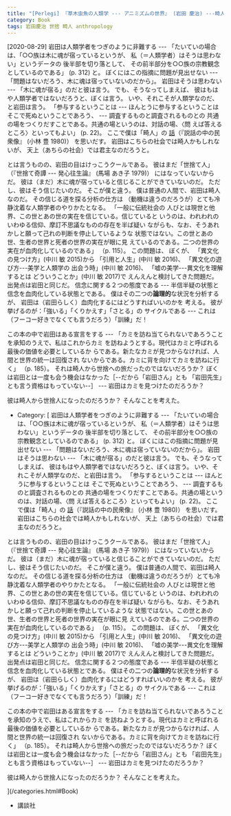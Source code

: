 ```yaml
---
title: "[Perlegi] 『草木虫魚の人類学 --- アニミズムの世界』 (岩田 慶治) ---畸人は世捨て人となったのだろうか？"
category: Book
tags: 岩田慶治 世捨 畸人 anthropology
---
```


[2020-08-29] 
岩田は人類学者をつぎのように非難する ---
「たいていの場合は、「○○族は木に魂が宿っているというが、
私（＝人類学者）はそうは思わない」というデータの
後半部を切り落として、
その前半部分を○○族の宗教観念としているのである」
(p. 312) と。
ぼくにはこの指摘に問題が見出せない ---
「問題はないだろう、木に魂は宿っていないのだから」。
岩田はそうは思わない --- 「木に魂が宿る」のだと彼は言う。
でも、そうなってしまえば、
彼はもはや人類学者ではないだろうと、ぼくは言う。
いや、それこそが人類学なのだ、と岩田は言う。
「参与するということは --- ほんとうに参与するということは
そこで死ぬということであろう、 --- 調査するものと調査されるものとの
共通の場をつくりだすことである。共通の場というのは、対話の場、〈問
えば答えるところ〉といってもよい」
(p. 22)。
ここで僕は「畸人」の
[話](http://www.merapano.net/~satoshi/private/diary/2020-08-13-1.html
)（『説話の中の民衆像』
(小林 豊 1980)）
を思いだす。
岩田はこちらの社会では畸人かもしれないが、
天上（あちらの社会）では君主なのだろうと。

 とは言うものの、岩田の目はけっこうクールである。
彼はまだ「世捨て人」
（『世捨て奇譚 --- 発心往生論』 (馬場 あき子 1979)）
にはなっていないからだ。
彼は（まだ）木に魂が宿っていると信じることができていないのだ。
ただし、彼はそう信じたいのだ。
そこが僕と違う。
僕は普通の人間で、岩田は畸人なのだ。
その信じる道を探る分析の仕方は
（動機は違うのだろうが）とても冷静沈着な人類学者のやりかたとなる。
「一般に伝統社会の
人びとは現世と他界、この世とあの世の実在を信じている。信じていると
いうのは、われわれのいわゆる信仰、摩訂不思議なものの存在を半ば疑い
ながらも、なお、そうあれかしと願って己れの判断を停止しているような
状態ではない。この世とあの世、生者の世界と死者の世界の実在が眼に見
えているのである。二つの世界の実在が血肉化しているのである」
（p. 115）。
この問題は、
ぼくが、
「異文化の見つけ方」(中川 敏 2015)から
「引用と人生」(中川 敏 2016)、
「異文化の遊び方---美学と人類学の 出会う時」(中川 敏 2016)、
「嘘の美学---異文化を理解するとは どういうことか」(中川 敏 2017)で
えんえんと検討してきた問題だ。
出発点は岩田と同じだ。
信念に関する２つの態度である  ---
半信半疑の状態と信念を血肉化している状態とである。
僕はその二つの**論理的**な状況を分析するが、
岩田は（岩田らしく）血肉化するにはどうすればいいのかを
考える。
彼が挙げるのが：「強いる」「くりかえす」「さとる」の
サイクルである --- これは
（フーコー好きでなくても言うだろう）「訓練」だ！

 この本の中で岩田はある宣言をする ---
「カミを訪ね当てられないであろうことを承知のうえで、私はこれからカミ
を訪ねようとする。現代はカミと呼ばれる最後の価値を必要としているか
らである。新たなカミが見つからなければ、人間と世界の統一は回復され
ないからである。カミに背を向けてカミを訪ねに行く」
（p. 185）。
それは畸人から世捨への旅だったのではないだろうか？
ぼくは岩田とは一度も会う機会はなかった［--だから「岩田さん」とも
「岩田先生」とも言う資格はもっていない--］ ---
岩田はカミを見つけたのだろうか？

 彼は畸人から世捨人になったのだろうか？
そんなことを考えた。

- Category: [
岩田は人類学者をつぎのように非難する ---
「たいていの場合は、「○○族は木に魂が宿っているというが、
私（＝人類学者）はそうは思わない」というデータの
後半部を切り落として、
その前半部分を○○族の宗教観念としているのである」
(p. 312) と。
ぼくにはこの指摘に問題が見出せない ---
「問題はないだろう、木に魂は宿っていないのだから」。
岩田はそうは思わない --- 「木に魂が宿る」のだと彼は言う。
でも、そうなってしまえば、
彼はもはや人類学者ではないだろうと、ぼくは言う。
いや、それこそが人類学なのだ、と岩田は言う。
「参与するということは --- ほんとうに参与するということは
そこで死ぬということであろう、 --- 調査するものと調査されるものとの
共通の場をつくりだすことである。共通の場というのは、対話の場、〈問
えば答えるところ〉といってもよい」
(p. 22)。
ここで僕は「畸人」の
[話](http://www.merapano.net/~satoshi/private/diary/2020-08-13-1.html
)（『説話の中の民衆像』
(小林 豊 1980)）
を思いだす。
岩田はこちらの社会では畸人かもしれないが、
天上（あちらの社会）では君主なのだろうと。

 とは言うものの、岩田の目はけっこうクールである。
彼はまだ「世捨て人」
（『世捨て奇譚 --- 発心往生論』 (馬場 あき子 1979)）
にはなっていないからだ。
彼は（まだ）木に魂が宿っていると信じることができていないのだ。
ただし、彼はそう信じたいのだ。
そこが僕と違う。
僕は普通の人間で、岩田は畸人なのだ。
その信じる道を探る分析の仕方は
（動機は違うのだろうが）とても冷静沈着な人類学者のやりかたとなる。
「一般に伝統社会の
人びとは現世と他界、この世とあの世の実在を信じている。信じていると
いうのは、われわれのいわゆる信仰、摩訂不思議なものの存在を半ば疑い
ながらも、なお、そうあれかしと願って己れの判断を停止しているような
状態ではない。この世とあの世、生者の世界と死者の世界の実在が眼に見
えているのである。二つの世界の実在が血肉化しているのである」
（p. 115）。
この問題は、
ぼくが、
「異文化の見つけ方」(中川 敏 2015)から
「引用と人生」(中川 敏 2016)、
「異文化の遊び方---美学と人類学の 出会う時」(中川 敏 2016)、
「嘘の美学---異文化を理解するとは どういうことか」(中川 敏 2017)で
えんえんと検討してきた問題だ。
出発点は岩田と同じだ。
信念に関する２つの態度である  ---
半信半疑の状態と信念を血肉化している状態とである。
僕はその二つの**論理的**な状況を分析するが、
岩田は（岩田らしく）血肉化するにはどうすればいいのかを
考える。
彼が挙げるのが：「強いる」「くりかえす」「さとる」の
サイクルである --- これは
（フーコー好きでなくても言うだろう）「訓練」だ！

 この本の中で岩田はある宣言をする ---
「カミを訪ね当てられないであろうことを承知のうえで、私はこれからカミ
を訪ねようとする。現代はカミと呼ばれる最後の価値を必要としているか
らである。新たなカミが見つからなければ、人間と世界の統一は回復され
ないからである。カミに背を向けてカミを訪ねに行く」
（p. 185）。
それは畸人から世捨への旅だったのではないだろうか？
ぼくは岩田とは一度も会う機会はなかった［--だから「岩田さん」とも
「岩田先生」とも言う資格はもっていない--］ ---
岩田はカミを見つけたのだろうか？

 彼は畸人から世捨人になったのだろうか？
そんなことを考えた。

](/categories.html#Book)
- 講談社

